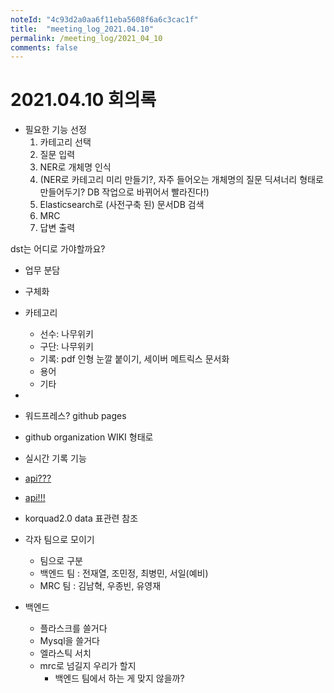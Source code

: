 ```yaml
---
noteId: "4c93d2a0aa6f11eba5608f6a6c3cac1f"
title:  "meeting_log_2021.04.10"
permalink: /meeting_log/2021_04_10
comments: false
---
```


# 2021.04.10 회의록


- 필요한 기능 선정
    1. 카테고리 선택
    2. 질문 입력
    3. NER로 개체명 인식
    4. (NER로 카테고리 미리 만들기?, 자주 들어오는 개체명의 질문 딕셔너리 형태로 만들어두기? DB 작업으로 바뀌어서 빨라진다!)
    5. Elasticsearch로 (사전구축 된) 문서DB 검색
    6. MRC
    7. 답변 출력

dst는 어디로 가야할까요?

- 업무 분담
- 구체화
- 카테고리
    - 선수: 나무위키
    - 구단: 나무위키
    - 기록: pdf 인형 눈깔 붙이기, 세이버 메트릭스 문서화
    - 용어
    - 기타

- 
- 워드프레스? github pages
- github organization WIKI 형태로 
- 실시간 기록 기능
- [api???](https://kr.betsapi.com/l/349/Korean-KBO)
- [api!!!](https://www.koreabaseball.com/Board/Qna/List.aspx#)
- korquad2.0 data 표관련 참조

- 각자 팀으로 모이기
    - 팀으로 구분
    - 백엔드 팀 : 전재열, 조민정, 최병민, 서일(예비)
    - MRC 팀 : 김남혁, 우종빈, 유영재

- 백엔드
    - 플라스크를 쓸거다
    - Mysql을 쓸거다
    - 엘라스틱 서치
    - mrc로 넘길지 우리가 할지
        - 백엔드 팀에서 하는 게 맞지 않을까?

